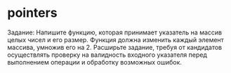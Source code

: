 # pointers
Задание: Напишите функцию, которая принимает указатель на массив целых чисел и его размер. Функция должна изменить каждый элемент массива, умножив его на 2. Расширьте задание, требуя от кандидатов осуществлять проверку на валидность входного указателя перед выполнением операции и обработку возможных ошибок.
